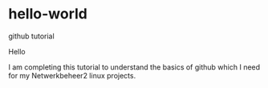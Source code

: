 # hello-world
github tutorial

Hello

I am completing this tutorial to understand the basics of github which I need for my Netwerkbeheer2 linux projects.
